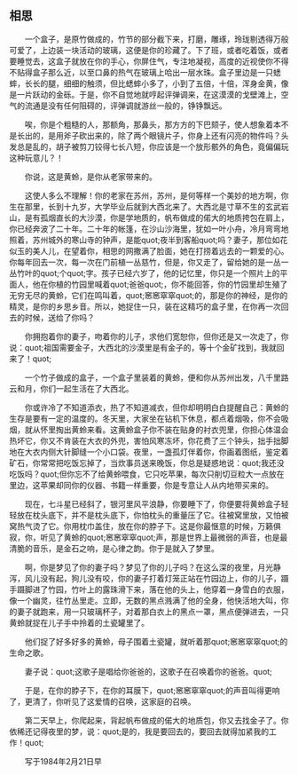   

## 相思

　　一个盒子，是原竹做成的，竹节的部分截下来，打磨，雕琢，玲珑剔透得万般可爱了，上边装一块活动的玻璃，这便是你的珍藏了。下了班，或者吃着饭，或者要睡觉去，这盒子就放在你的手心，你屏住气，专注地凝视，高度的近视使你不得不贴得盒子那么近，以至口鼻的热气在玻璃上哈出一层水珠。盒子里边是一只蟋蟀，长长的腿，细细的触须，但比蟋蟀小多了，小到了五倍，十倍，浑身金黄，像是一片跃动的金砾。于是，你不自觉地就哼起评弹调来，在这漠漠的戈壁滩上，空气的流通是没有任何阻碍的，评弹调就游丝一般的，铮铮飘远。

　　唉，你是个粗糙的人，那额角，那鼻头，那方方的下巴颏子，使人想象着本不是长出的，是用斧子砍出来的，除了两个眼镜片子，你身上还有闪亮的物件吗？头发总是乱的，胡子被剪刀铰得七长八短，你应该是一个放形骸外的角色，竟偏偏玩这种玩意儿？！

　　你说，这是黄蛉，是你从老家带来的。

　　这使人多么不理解！你的老家在苏州，苏州，是何等样一个美妙的地方啊，你生在那里，长到十九岁，大学毕业后就到大西北来了。大西北是寸草不生的玄武岩山，是有孤烟直长的大沙漠，你是学地质的，帆布做成的偌大的地质挎包在肩上，你已经奔波了二十年。二十年的帐篷，在沙山沙海里，犹如一叶小舟，冷月弯弯地照着，苏州城外的寒山寺的钟声，是能quot;夜半到客船quot;吗？妻子，那位如花似玉的美人儿，在望着你，相思的网撒满了脸面，她在打捞着远去的一颗爱的心。你每年回去一次，每一次在门前植一丛慈竹，但是，你又走了，留给她的是一丛一丛竹叶的quot;个quot;字。孩子已经六岁了，他的记忆里，你只是一个照片上的平面人，他在你植的竹园里喊着quot;爸爸quot;，你不能回答，你的竹园里却生殖了无穷无尽的黄蛉，它们在鸣叫着，quot;窸窸窣窣quot;的，那是你的神经，是你的精灵，是你的乡思乡音。所以，她捉住一只，装在这精巧的盒子里，在你再一次回去的时候，送给了你吗？

　　你拥抱着你的妻子，吻着你的儿子，求他们宽恕你，但你还是又一次走了，你说：quot;祖国需要金子，大西北的沙漠里是有金子的，等十个金矿找到，我就回来了！quot;

　　一个竹子做成的盒子，一个盒子里装着的黄蛉，便和你从苏州出发，八千里路云和月，你们一起生活在了大西北。

　　你或许冷了不知道添衣，热了不知道减衣，但你却明明白白提醒自己：黄蛉的生存是要有一定的温度的。冬天里，大家坐在钻机下休息，都点着烟吸，你不会吸烟，就从怀里掏出黄蛉来看。这黄蛉盒子你不装在贴身的衬衣兜里，你担心体温会热坏它，你又不肯装在大衣的外兜，害怕风寒冻坏，你花费了三个钟头，拙手拙脚地在大衣内侧大针脚缝一个小口袋。夜里，一盏孤灯伴着你，你画着图纸，鉴定着矿石，你常常把吃饭忘掉了，当炊事员送来晚饭，你总是疑惑地说：quot;我还没吃饭吗？quot;但你忘不了给黄蛉喂食，它只吃苹果，每次只削切豆粒大一点放在里边，这苹果却同你的仪器、书籍一样重要，你是专意让人从内地带买来的。

　　现在，七斗星已经斜了，银河里风平浪静，你要睡下了，你便要将黄蛉盒子轻轻放在枕头底下，并不是枕头底下，你怕枕头的重量压了它。往被窝里放，又怕被窝热气烫了它。你用枕巾盖住，放在你的脖子下。这是你最惬意的时候，万籁俱寂，你，听见了黄蛉的quot;窸窸窣窣quot;声，那是世界上最微弱的声音，也是最清脆的音乐，是金石之响，是心律之韵。你于是就入了梦里。

　　啊，你是梦见了你的妻子吗？梦见了你的儿子吗？在这么深的夜里，月光静泻，风儿没有起，狗儿没有咬，你的妻子打着灯笼正站在竹园边上，你的儿子，蹑手蹑脚进了竹园，竹叶上的露珠滑下来，落在他的头上，他穿着一身雪白的衣服，像一个幽灵，往竹丛里走。立即，无数的黑点溅满了他的全身，他快活地大叫，你的妻子就跑来，用一只玻璃杯子，对着那白衣上的黑点一罩，黑点便弹进去，一只黄蛉就捉在儿子手中拎着的土瓷罐里了。

　　他们捉了好多好多的黄蛉，母子围着土瓷罐，就听着那quot;窸窸窣窣quot;的生命之歌。

　　妻子说：quot;这歌子是唱给你爸爸的，这歌子在召唤着你的爸爸。quot;

　　于是，在你的脖子下，在你的耳膜下，quot;窸窸窣窣quot;的声音叫得更响了，更清了，你听见了这爱情的召唤，这家庭的召唤。

　　第二天早上，你爬起来，背起帆布做成的偌大的地质包，你又去找金子了。你依稀还记得夜里的梦，说：quot;是的，我是要回去的，要回去就得加紧我的工作！quot;

　　写于1984年2月21日早